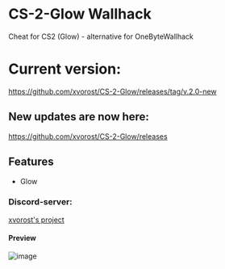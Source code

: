 # CS-2-Glow Wallhack
Cheat for CS2 (Glow) - alternative for OneByteWallhack

# Current version:
https://github.com/xvorost/CS-2-Glow/releases/tag/v.2.0-new

## New updates are now here: 
https://github.com/xvorost/CS-2-Glow/releases

## Features
- Glow

### Discord-server:
[xvorost's project](https://discord.gg/xagvBetQ7S)

#### Preview
![image](https://github.com/user-attachments/assets/0e6c547a-df54-48b8-9ba1-adada3a5a21f)
